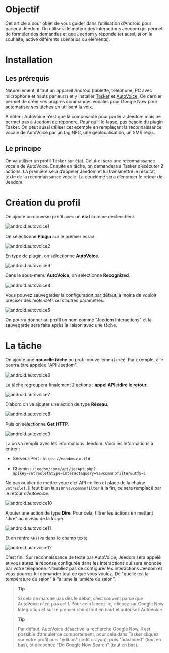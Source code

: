 Objectif 
========

Cet article a pour objet de vous guider dans l’utilisation d’Android
pour parler à Jeedom. On utilisera le moteur des interactions Jeedom qui
permet de formuler des demandes et que Jeedom y réponde (et aussi, si on
le souhaite, active différents scénarios ou éléments).

Installation 
============

Les prérequis 
-------------

Naturellement, il faut un appareil Android (tablette, téléphone, PC avec
microphone et hauts parleurs) et y installer
[Tasker](https://play.google.com/store/apps/details?id=net.dinglisch.android.taskerm&hl=fr)
et
[AutoVoice](https://play.google.com/store/apps/details?id=com.joaomgcd.autovoice&hl=fr).
Ce dernier permet de créer ses propres commandes vocales pour Google Now
pour automatiser ses tâches en utilisant la voix.

À noter : AutoVoice n’est que la composante pour parler à Jeedom mais ne
permet pas à Jeedom de répondre. Pour qu’il le fasse, pas besoin du
plugin Tasker. On peut aussi utiliser cet exemple en remplaçant la
reconnaissance vocale de AutoVoice par un tag NFC, une géolocalisation,
un SMS reçu…​

Le principe 
-----------

On va utiliser un profil Tasker sur état. Celui-ci sera une
reconnaissance vocale de AutoVoice. Ensuite en tâche, on demandera à
Tasker d’exécuter 2 actions. La première sera d’appeler Jeedom et lui
transmettre le résultat texte de la reconnaissance vocale. La deuxième
sera d’énoncer le retour de Jeedom.

Création du profil 
==================

On ajoute un nouveau profil avec un **état** comme déclencheur.

![android.autovoice1](../images/android.autovoice1.png)

On sélectionne **Plugin** sur le premier écran.

![android.autovoice2](../images/android.autovoice2.png)

En type de plugin, on sélectionne **AutoVoice**.

![android.autovoice3](../images/android.autovoice3.png)

Dans le sous-menu **AutoVoice**, on sélectionne **Recognized**.

![android.autovoice4](../images/android.autovoice4.png)

Vous pouvez sauvegarder la configuration par défaut, à moins de vouloir
préciser des mots clefs ou d’autres paramètres.

![android.autovoice5](../images/android.autovoice5.png)

On pourra donner au profil un nom comme "Jeedom Interactions" et la
sauvegarde sera faite après la liaison avec une tâche.

La tâche 
========

On ajoute une **nouvelle tâche** au profil nouvellement créé. Par
exemple, elle pourra être appelée "API Jeedom".

![android.autovoice6](../images/android.autovoice6.png)

La tâche regroupera finalement 2 actions : **appel API**et**dire le
retour**.

![android.autovoice7](../images/android.autovoice7.png)

D’abord on va ajouter une action de type **Réseau**.

![android.autovoice8](../images/android.autovoice8.png)

Puis on sélectionne **Get HTTP**.

![android.autovoice9](../images/android.autovoice9.png)

Là on va remplir avec les informations Jeedom. Voici les informations à
entrer :

-   Serveur:Port : `https://mondomain.tld`

-   Chemin :
    `/jeedom/core/api/jeeApi.php?apikey=votreclef&type=interact&query=%avcommnofilter&utf8=1`

Ne pas oublier de mettre votre clef API en lieu et place de la chaine
`votreclef`. Il faut bien laisser `%avcommonfilter` à la fin, ce sera
remplacé par le retour d’Autovoice.

![android.autovoice10](../images/android.autovoice10.png)

Ajouter une action de type **Dire**. Pour cela, filtrer les actions en
mettant "dire" au niveau de la loupe.

![android.autovoice11](../images/android.autovoice11.png)

Et on rentre `%HTTPD` dans le champ texte.

![android.autovoice12](../images/android.autovoice12.png)

C’est fini. Sur reconnaissance de texte par AutoVoice, Jeedom sera
appelé et vous aurez la réponse configurée dans les interactions qui
sera énoncée par votre téléphone. N’oubliez pas de configurer les
interactions Jeedom et vous pourrez lui demander tout ce que vous
voulez. De "quelle est la température du salon" à "allume la lumière du
salon".

> **Tip**
>
> Si cela ne marche pas dès le début, c’est souvent parce que AutoVoice
> n’est pas actif. Pour cela lancez-le, cliquez sur Google Now
> Integration et sur le premier choix tout en haut et autorisez
> AutoVoice.

> **Tip**
>
> Par défaut, AutoVoice désactive la recherche Google Now, il est
> possible d’annuler ce comportement, pour cela dans Tasker cliquez sur
> votre profil puis "edition" (petit crayon), puis "advanced" (tout en
> bas), et décochez "Do Google Now Search" (tout en bas).
